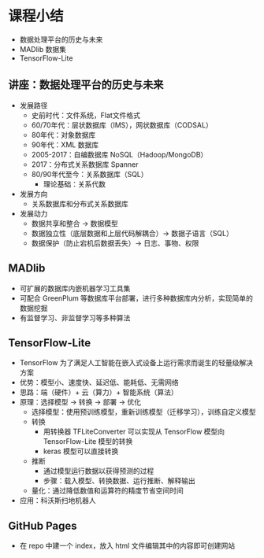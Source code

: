 # 课程小结

- 数据处理平台的历史与未来
- MADlib 数据集
- TensorFlow-Lite

## 讲座：数据处理平台的历史与未来

- 发展路径
  - 史前时代：文件系统，Flat文件格式
  - 60/70年代：层状数据库（IMS），网状数据库（CODSAL）
  - 80年代：对象数据库
  - 90年代：XML 数据库
  - 2005-2017：自编数据库 NoSQL（Hadoop/MongoDB）
  - 2017：分布式关系数据库 Spanner
  - 80/90年代至今：关系数据库（SQL）
    - 理论基础：关系代数
- 发展方向
  - 关系数据库和分布式关系数据库
- 发展动力
  - 数据共享和整合 → 数据模型
  - 数据独立性（底层数据和上层代码解耦合）→ 数据子语言（SQL）
  - 数据保护（防止宕机后数据丢失）→ 日志、事物、权限

## MADlib

- 可扩展的数据库内嵌机器学习工具集
- 可配合 GreenPlum 等数据库平台部署，进行多种数据库内分析，实现简单的数据挖掘
- 有监督学习、非监督学习等多种算法

## TensorFlow-Lite

- TensorFlow 为了满足人工智能在嵌入式设备上运行需求而诞生的轻量级解决方案
- 优势：模型小、速度快、延迟低、能耗低、无需网络
- 思路：端（硬件）+ 云（算力）+ 智能系统（算法）
- 原理：选择模型 → 转换 → 部署 → 优化
  - 选择模型：使用预训练模型，重新训练模型（迁移学习），训练自定义模型
  - 转换
    - 用转换器 TFLiteConverter 可以实现从 TensorFlow 模型向 TensorFlow-Lite 模型的转换
    - keras 模型可以直接转换
  - 推断
    - 通过模型运行数据以获得预测的过程
    - 步骤：载入模型、转换数据、运行推断、解释输出
  - 量化：通过降低数值和运算符的精度节省空间时间
- 应用：科沃斯扫地机器人

## GitHub Pages

- 在 repo 中建一个 index，放入 html 文件编辑其中的内容即可创建网站
